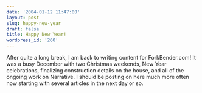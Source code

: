```yaml
---
date: '2004-01-12 11:47:00'
layout: post
slug: happy-new-year
draft: false
title: Happy New Year!
wordpress_id: '260'
---
```


After quite a long break, I am back to writing content for ForkBender.com! It was a busy December with two Christmas weekends, New Year celebrations, finalizing construction details on the house, and all of the ongoing work on Narrative. I should be posting on here much more often now starting with several articles in the next day or so.

